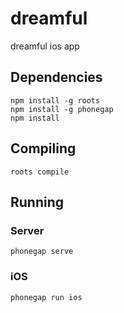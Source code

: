 # dreamful
dreamful ios app

## Dependencies

    npm install -g roots
    npm install -g phonegap
    npm install

## Compiling

    roots compile

## Running

### Server

    phonegap serve

### iOS

    phonegap run ios
